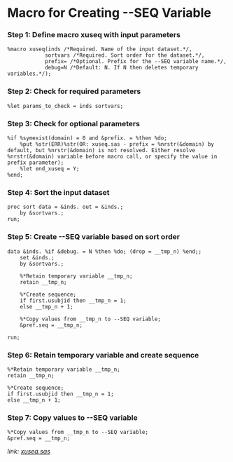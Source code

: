 # Macro for Creating --SEQ Variable

### Step 1: Define macro xuseq with input parameters
```sas
%macro xuseq(inds /*Required. Name of the input dataset.*/,
            sortvars /*Required. Sort order for the dataset.*/,
            prefix= /*Optional. Prefix for the --SEQ variable name.*/,
            debug=N /*Default: N. If N then deletes temporary variables.*/);
```

### Step 2: Check for required parameters
```sas
%let params_to_check = inds sortvars;
```

### Step 3: Check for optional parameters
```sas
%if %symexist(domain) = 0 and &prefix. = %then %do;
    %put %str(ERR)%str(OR: xuseq.sas - prefix = %nrstr(&domain) by default, but %nrstr(&domain) is not resolved. Either resolve %nrstr(&domain) variable before macro call, or specify the value in prefix parameter);
    %let end_xuseq = Y;
%end;
```

### Step 4: Sort the input dataset
```sas
proc sort data = &inds. out = &inds.;
    by &sortvars.;
run;
```

### Step 5: Create --SEQ variable based on sort order
```sas
data &inds. %if &debug. = N %then %do; (drop = __tmp_n) %end;;
    set &inds.;
    by &sortvars.;

    %*Retain temporary variable __tmp_n;
    retain __tmp_n;

    %*Create sequence;
    if first.usubjid then __tmp_n = 1;
    else __tmp_n + 1;

    %*Copy values from __tmp_n to --SEQ variable;
    &pref.seq = __tmp_n;

run;
```

### Step 6: Retain temporary variable and create sequence
```sas
%*Retain temporary variable __tmp_n;
retain __tmp_n;

%*Create sequence;
if first.usubjid then __tmp_n = 1;
else __tmp_n + 1;
```

### Step 7: Copy values to --SEQ variable
```sas
%*Copy values from __tmp_n to --SEQ variable;
&pref.seq = __tmp_n;
```

_link: [xuseq.sas](https://github.com/atorus-research/atorus-sas-macros/blob/dev/sas/global/xuseq.sas)_